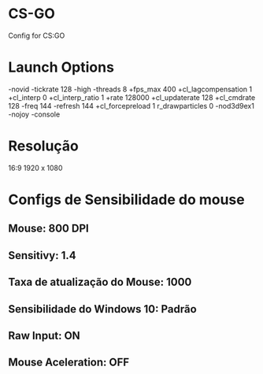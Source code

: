 # CS-GO
Config for CS:GO

# Launch Options
-novid -tickrate 128 -high -threads 8 +fps_max 400 +cl_lagcompensation 1 +cl_interp 0 +cl_interp_ratio 1 +rate 128000 +cl_updaterate 128 +cl_cmdrate 128 -freq 144 -refresh 144 +cl_forcepreload 1 r_drawparticles 0 -nod3d9ex1 -nojoy -console

# Resolução
16:9
1920 x 1080

# Configs de Sensibilidade do mouse
## Mouse:							800 DPI
## Sensitivy:						1.4
## Taxa de atualização do Mouse:	1000
## Sensibilidade do Windows 10:	Padrão
## Raw Input:						ON
## Mouse Aceleration:				OFF
